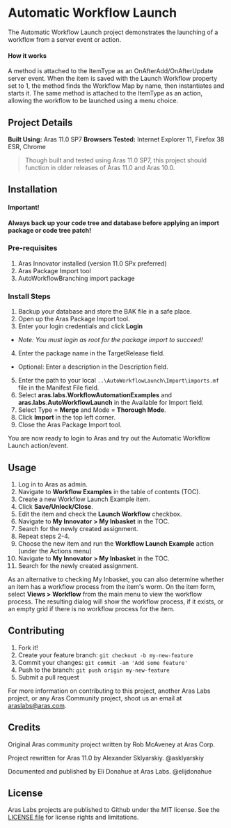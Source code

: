 # Automatic Workflow Launch

The Automatic Workflow Launch project demonstrates the launching of a workflow from a server event or action.

#### How it works
A method is attached to the ItemType as an OnAfterAdd/OnAfterUpdate server event. When the item is saved with the Launch Workflow property set to 1, the method finds the Workflow Map by name, then instantiates and starts it. The same method is attached to the ItemType as an action, allowing the workflow to be launched using a menu choice.

## Project Details

**Built Using:** Aras 11.0 SP7
**Browsers Tested:** Internet Explorer 11, Firefox 38 ESR, Chrome

> Though built and tested using Aras 11.0 SP7, this project should function in older releases of Aras 11.0 and Aras 10.0.

## Installation

#### Important!
**Always back up your code tree and database before applying an import package or code tree patch!**

### Pre-requisites

1. Aras Innovator installed (version 11.0 SPx preferred)
2. Aras Package Import tool
3. AutoWorkflowBranching import package

### Install Steps

1. Backup your database and store the BAK file in a safe place.
2. Open up the Aras Package Import tool.
3. Enter your login credentials and click **Login**
  * _Note: You must login as root for the package import to succeed!_
4. Enter the package name in the TargetRelease field.
  * Optional: Enter a description in the Description field.
5. Enter the path to your local `..\AutoWorkflowLaunch\Import\imports.mf` file in the Manifest File field.
6. Select **aras.labs.WorkflowAutomationExamples** and **aras.labs.AutoWorkflowLaunch** in the Available for Import field.
7. Select Type = **Merge** and Mode = **Thorough Mode**.
8. Click **Import** in the top left corner.
9. Close the Aras Package Import tool.

You are now ready to login to Aras and try out the Automatic Workflow Launch action/event.

## Usage

1. Log in to Aras as admin.
2. Navigate to **Workflow Examples** in the table of contents (TOC).
3. Create a new Workflow Launch Example item.
4. Click **Save/Unlock/Close**.
5. Edit the item and check the **Launch Workflow** checkbox.
6. Navigate to **My Innovator > My Inbasket** in the TOC.
7. Search for the newly created assignment.
8. Repeat steps 2-4.
9. Choose the new item and run the **Workflow Launch Example** action (under the Actions menu)
10. Navigate to **My Innovator > My Inbasket** in the TOC.
11. Search for the newly created assignment.

As an alternative to checking My Inbasket, you can also determine whether an item has a workflow process from the item's worm. On the item form, select **Views > Workflow** from the main menu to view the workflow process. The resulting dialog will show the workflow process, if it exists, or an empty grid if there is no workflow process for the item.

## Contributing

1. Fork it!
2. Create your feature branch: `git checkout -b my-new-feature`
3. Commit your changes: `git commit -am 'Add some feature'`
4. Push to the branch: `git push origin my-new-feature`
5. Submit a pull request

For more information on contributing to this project, another Aras Labs project, or any Aras Community project, shoot us an email at araslabs@aras.com.

## Credits

Original Aras community project written by Rob McAveney at Aras Corp.

Project rewritten for Aras 11.0 by Alexander Sklyarskiy. @asklyarskiy

Documented and published by Eli Donahue at Aras Labs. @elijdonahue

## License

Aras Labs projects are published to Github under the MIT license. See the [LICENSE file](./LICENSE.md) for license rights and limitations.
